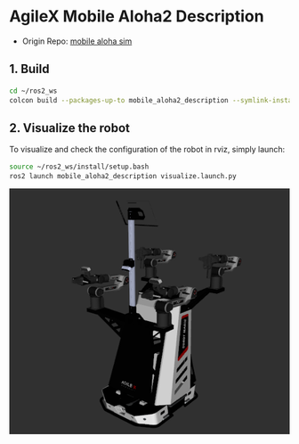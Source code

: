 # AgileX Mobile Aloha2 Description

* Origin Repo: [mobile aloha sim](https://github.com/agilexrobotics/mobile_aloha_sim/tree/v2.0.0)

## 1. Build
```bash
cd ~/ros2_ws
colcon build --packages-up-to mobile_aloha2_description --symlink-install
```

## 2. Visualize the robot

To visualize and check the configuration of the robot in rviz, simply launch:

```bash
source ~/ros2_ws/install/setup.bash
ros2 launch mobile_aloha2_description visualize.launch.py
```

![aloha2](../../.images/agilex_aloha2.png)